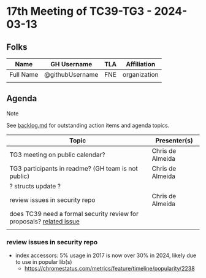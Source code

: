 # 17th Meeting of TC39-TG3 - 2024-03-13

## Folks

| Name      | GH Username     | TLA | Affiliation  |
| --------- | --------------- | --- | ------------ |
| Full Name | @githubUsername | FNE | organization |
|           |                 |     |              |

## Agenda

> [!NOTE]
> See [backlog.md](../backlog.md) for outstanding action items and agenda topics.

| Topic                                                                           | Presenter(s)     |
| ------------------------------------------------------------------------------- | ---------------- |
| TG3 meeting on public calendar?                                                 | Chris de Almeida |
| TG3 participants in readme? (GH team is not public)                             | Chris de Almeida |
| ? structs update ?                                                              |                  |
| review issues in security repo                                                  | Chris de Almeida |
| does TC39 need a formal security review for proposals? [related issue][related] |                  |
|                                                                                 |                  |

### review issues in security repo

- index accessors: 5% usage in 2017 is now over 30% in 2024, likely due to use in popular lib(s)
  - <https://chromestatus.com/metrics/feature/timeline/popularity/2238>

[related]: https://github.com/tc39/security/issues/4
